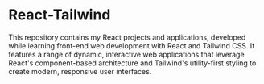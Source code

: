 # React-Tailwind
This repository contains my React projects and applications, developed while learning front-end web development with React and Tailwind CSS. It features a range of dynamic, interactive web applications that leverage React's component-based architecture and Tailwind's utility-first styling to create modern, responsive user interfaces.
